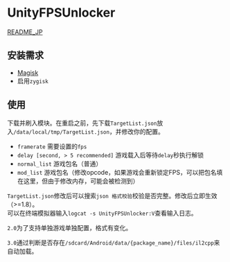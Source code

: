 # UnityFPSUnlocker
[README_JP](https://github.com/hexstr/UnityFPSUnlocker/blob/zygisk_module/README_jp.md)
## 安装需求
- [Magisk](https://github.com/topjohnwu/Magisk/releases)
- 启用`zygisk`

## 使用
下载并刷入模块。在重启之前，先下载`TargetList.json`放入`/data/local/tmp/TargetList.json`，并修改你的配置。

- `framerate` 需要设置的`fps`
- `delay [second, > 5 recommended]` 游戏载入后等待`delay`秒执行解锁
- `normal_list` 游戏包名（普通）
- `mod_list` 游戏包名（修改opcode，如果游戏会重新锁定FPS，可以把包名填在这里，但由于修改内存，可能会被检测到）

`TargetList.json`修改后可以搜索`json 格式校验`校验是否完整。修改后立即生效（>=1.8）。  
可以在终端模拟器输入`logcat -s UnityFPSUnlocker:V`查看输入日志。

`2.0`为了支持单独游戏单独配置，格式有变化。

`3.0`通过判断是否存在`/sdcard/Android/data/{package_name}/files/il2cpp`来自动加载。
